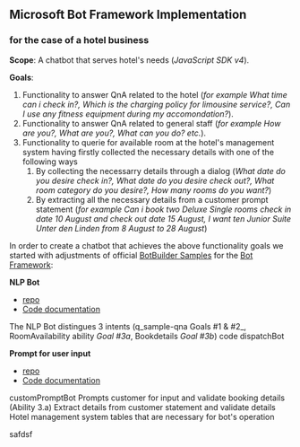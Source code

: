 ## Microsoft Bot Framework Implementation
### for the case of a hotel business

**Scope**: A chatbot that serves hotel's needs (_JavaScript SDK v4_).

**Goals**: 
1. Functionality to answer QnA related to the hotel (_for example What time can i check in?, Which is the charging policy for limousine service?, Can I use any fitness equipment during my accomondation?_).
1. Functionality to answer QnA related to general staff (_for example How are you?, What are you?, What can you do? etc._).
1. Functionality to querie for available room at the hotel's management system having firstly collected the necessary details with one of the following ways
	1. By collecting the necessarry details through a dialog (_What date do you desire check in?, What date do you desire check out?, What room category do you desire?, How many rooms do you want?_)
	1. By extracting all the necessary details from a customer prompt statement (_for example Can i book two Deluxe Single rooms check in date 10 August and check out date 15 August, I want ten Junior Suite Unter den Linden from 8 August to 28 August_) 

In order to create a chatbot that achieves the above functionality goals we started with adjustments of official [BotBuilder Samples](https://github.com/microsoft/BotBuilder-Samples/tree/main/samples/javascript_nodejs) for the [Bot Framework](https://docs.microsoft.com/en-us/azure/bot-service/index-bf-sdk?view=azure-bot-service-4.0):

**NLP Bot** 
- [repo](https://github.com/microsoft/BotBuilder-Samples/tree/main/samples/javascript_nodejs/14.nlp-with-orchestrator)
- [Code documentation](https://docs.microsoft.com/en-us/azure/bot-service/bot-builder-tutorial-dispatch?view=azure-bot-service-4.0&tabs=js)

The NLP Bot distingues 3 intents (q_sample-qna Goals #1 & #2_, RoomAvailability ability _Goal #3a_, Bookdetails _Goal #3b_)
code dispatchBot

**Prompt for user input**
- [repo](https://github.com/microsoft/BotBuilder-Samples/tree/main/samples/javascript_nodejs/44.prompt-for-user-input)
- [Code documentation](https://docs.microsoft.com/en-us/azure/bot-service/bot-builder-primitive-prompts?view=azure-bot-service-4.0&tabs=javascript)


customPromptBot Prompts customer for input and validate booking details (Ability 3.a)
Extract details from customer statement and validate details
Hotel management system tables that are necessary for bot's operation 

safdsf   

